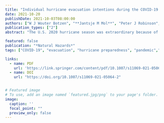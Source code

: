 ```yaml
---
title: "Individual hurricane evacuation intentions during the COVID-19 pandemic: insights for risk communication and emergency management policies"
date: 2021-10-20
publishDate: 2021-10-03T08:00:00
authors: ["W J Wouter Botzen", "**Jantsje M Mol**", "Peter J Robinson", "Juan Zhang", "Jeffrey Czajkowski"]
publication_types: ["2"]
abstract: "The U.S. 2020 hurricane season was extraordinary because of a record number of named storms coinciding with the COVID-19 pandemic. This study draws lessons on how individual hurricane preparedness is influenced by the additional risk stemming from a pandemic, which turns out to be a combination of perceptions of flood and pandemic risks that have opposite effects on preparedness behavior. We conducted a survey in early June 2020 of 600 respondents in flood-prone areas in Florida to obtain insights into households' risk perceptions and preparedness for the upcoming hurricane season under COVID-19. The results show that concerns over COVID-19 dominated flood risk perceptions and negatively impacted people's evacuation intentions. Whereas hotel costs were the main obstacle to evacuating during Hurricane Dorian in 2019 in the same geographic study area, the main evacuation obstacle identified in the 2020 hurricane season is COVID-19. Our statistical analyses investigating the factors influencing evacuation intentions show that older individuals are less likely to evacuate under a voluntary order, because they are more concerned about the consequences of becoming infected by COVID-19. We observe similar findings based on a real-time survey we conducted in Florida with another group of respondents under the threat of Hurricane Eta at the end of the hurricane season in November 2020. We discuss the implications of our findings for risk communication and emergency management policies that aim to improve hurricane preparedness when dealing with additional health risks such as a pandemic, a situation that may be exacerbated under the future climate."

featured: false
publication: "*Natural Hazards*"
tags: ["COVID-19", "evacuation", "hurricane preparedness", "pandemic","risk perception"]

links:
  - name: PDF
    url: 'https://link.springer.com/content/pdf/10.1007/s11069-021-05064-2.pdf'  
  - name: DOI
    url: "https://doi.org/10.1007/s11069-021-05064-2"


# Featured image
# To use, add an image named `featured.jpg/png` to your page's folder. 
image:
  caption: ''
  focal_point: ""
  preview_only: false
---
```


